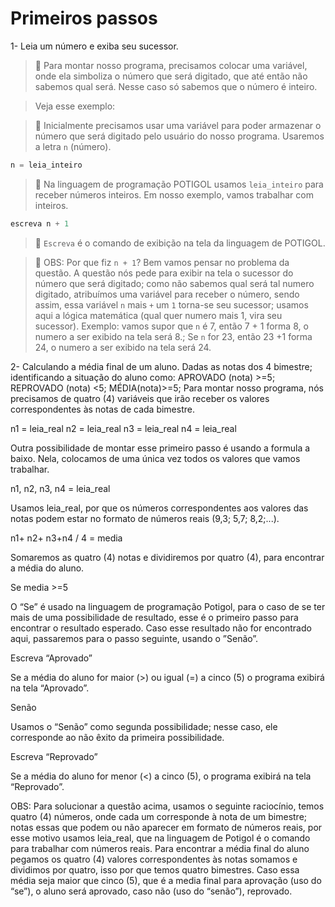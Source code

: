 # Primeiros passos

1-	Leia um número e exiba seu sucessor.

>   :shrimp: Para montar nosso programa, precisamos colocar uma variável, onde ela simboliza o número que será digitado,  que até então não sabemos qual será.
>   Nesse caso só sabemos que o número é inteiro.

>Veja esse exemplo:

>   :shrimp: Inicialmente precisamos usar uma variável para poder armazenar o número que será digitado pelo usuário do nosso programa.
>   Usaremos a letra `n` (número).

````python
n = leia_inteiro
````

>   :shrimp: Na linguagem de programação POTIGOL usamos `leia_inteiro` para receber números inteiros. Em nosso exemplo, vamos trabalhar com inteiros. 

````python
escreva n + 1
````

>    :shrimp: `Escreva` é o comando de exibição na tela da linguagem de POTIGOL.

>    :shrimp: OBS: Por que fiz `n + 1`? Bem vamos pensar no problema da questão. A questão nós pede para exibir na tela o sucessor do número que será digitado; como não sabemos qual será tal numero digitado, atribuímos uma variável para receber o número, sendo assim, essa variável `n` mais `+` um `1` torna-se seu sucessor; usamos aqui a lógica matemática (qual quer numero mais 1, vira seu sucessor). Exemplo: vamos supor que `n` é 7, então 7 + 1 forma 8, o numero a ser exibido na tela será 8.; Se `n` for 23, então 23 +1 forma 24, o numero a ser exibido na tela será 24.



2- Calculando a média final de um aluno. Dadas as notas dos 4 bimestre; identificando a situação do aluno como: APROVADO (nota) >=5;  REPROVADO (nota) <5;      MÉDIA(nota)>=5;
Para montar nosso programa, nós precisamos de quatro (4) variáveis que irão receber os valores correspondentes às notas de cada bimestre. 

n1 = leia_real
n2 = leia_real
n3 = leia_real
n4 = leia_real

Outra possibilidade de montar esse primeiro passo é usando a formula a baixo. Nela, colocamos de uma única vez todos os valores que vamos trabalhar.

n1, n2, n3, n4 = leia_real

Usamos leia_real, por que os números correspondentes aos valores das notas podem estar no formato de números reais (9,3; 5,7; 8,2;...).

n1+ n2+ n3+n4 / 4 = media

Somaremos as quatro (4) notas e dividiremos por quatro (4), para encontrar a média do aluno.

Se media >=5

O “Se” é usado na linguagem de programação Potigol, para o caso de se ter mais de uma possibilidade de resultado, esse é o primeiro passo para encontrar o resultado esperado. Caso esse resultado não for encontrado aqui, passaremos para o passo seguinte, usando o ”Senão”.

Escreva “Aprovado”

Se a média do aluno for maior (>) ou igual (=) a cinco (5) o programa exibirá na tela “Aprovado”. 

Senão

Usamos o “Senão” como segunda possibilidade; nesse caso, ele corresponde ao não êxito da primeira possibilidade. 

Escreva “Reprovado”

Se a média do aluno for menor (<) a cinco (5), o programa exibirá na tela “Reprovado”.

OBS: Para solucionar a questão acima, usamos o seguinte raciocínio, temos quatro (4) números, onde cada um corresponde à nota de um bimestre; notas essas que podem ou não aparecer em formato de números reais, por esse motivo usamos leia_real, que na linguagem de Potigol é o comando para trabalhar com números reais. Para encontrar a média final do aluno pegamos os quatro (4) valores correspondentes às notas somamos e dividimos por quatro, isso por que temos quatro bimestres. Caso essa média seja maior que cinco (5), que é a media final para aprovação (uso do “se”), o aluno será aprovado, caso não (uso do “senão”), reprovado. 

